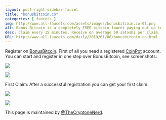 ```yaml
---
layout: post-right-sidebar-faucet
title: "bonusbitcoin.co"
categories: [ faucets ]
img: http://www.all-faucets.com/assets/images/bonusbitcoin.co-01.png
alt: Bonus Bitcoin is a completely FREE bitcoin faucet paying out up to 5,000 satoshi every 15 minutes.
desc: Claim every 15 minutes, Receive on average 50 satoshi per claim, Automatic 5% DAILY BONUS and On demand, free withdrawals. Also 50% lifetime referral commission!
URL: http://www.all-faucets.com/daily/2019/01/06/bonusbitcoin.co.html
---
```


Register on <a href="http://bonusbitcoin.co/?ref=4999B8EC3FD3" target="_blank">BonusBitcoin</a>. First of all you need a registered <a href="http://coinpot.co" target="_blank">CoinPot</a> account. You can start and register in one step over BonusBitcoin, see screenshots:

<p> </p>
<p><img src="http://www.all-faucets.com/assets/images/bonusbitcoin.co-01.png" border="0"></p>
<p> </p>
<p><img src="http://www.all-faucets.com/assets/images/bonusbitcoin.co-02.png" border="0"></p>
<p> </p>
First Claim: After a successful registration you can get your first claim.
<p> </p>
<p><img src="http://www.all-faucets.com/assets/images/bonusbitcoin.co-03.png" border="0"></p>
<p> </p>
<p><img src="http://www.all-faucets.com/assets/images/bonusbitcoin.co-04.png" border="0"></p>
<p> </p>
This page is maintained by <a href="https://twitter.com/TheCryptoneNerd" target="_blank">@TheCryptoneNerd</a>.
